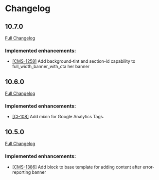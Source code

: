 # Changelog

## 10.7.0
[Full Changelog](https://github.com/uktrade/directory-components/pull/180/files)

### Implemented enhancements:

- [[CMS-1258]](https://uktrade.atlassian.net/browse/CMS-1258) Add background-tint and section-id capability to full_width_banner_with_cta her banner

## 10.6.0
[Full Changelog](https://github.com/uktrade/directory-components/pull/179/files)

### Implemented enhancements:

- [[CI-108]](https://uktrade.atlassian.net/browse/CI-108) Add mixin for Google Analytics Tags.

## 10.5.0
[Full Changelog](https://github.com/uktrade/directory-components/pull/177/files)

### Implemented enhancements:

- [[CMS-1386]](https://uktrade.atlassian.net/browse/CMS-1386) Add block to base template for adding content after error-reporting banner
